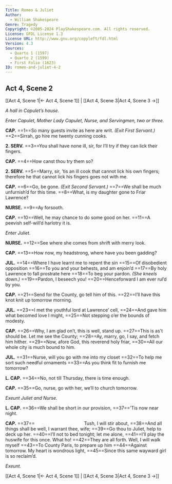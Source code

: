 ```yaml
---
Title: Romeo & Juliet
Author: 
  - William Shakespeare
Genre: Tragedy
Copyright: ©2005-2024 PlayShakespeare.com. All rights reserved.
License: GFDL License 1.3
License URL: http://www.gnu.org/copyleft/fdl.html
Version: 4.3
Sources:
  - Quarto 1 (1597)
  - Quarto 2 (1599)
  - First Folio (1623)
ID: romeo-and-juliet-4-2
---
```


## Act 4, Scene 2
[[Act 4, Scene 1|← Act 4, Scene 1]] | [[Act 4, Scene 3|Act 4, Scene 3 →]]

*A hall in Capulet’s house.*

*Enter Capulet, Mother Lady Capulet, Nurse, and Servingmen, two or three.*

**CAP.**
==1==So many guests invite as here are writ.
*(Exit First Servant.)*
==2==Sirrah, go hire me twenty cunning cooks.

**2. SERV.**
==3==You shall have none ill, sir, for I’ll try if they can lick their fingers.

**CAP.**
==4==How canst thou try them so?

**2. SERV.**
==5==Marry, sir, ’tis an ill cook that cannot lick his own fingers; therefore he that cannot lick his fingers goes not with me.

**CAP.**
==6==Go, be gone.
*(Exit Second Servant.)*
==7==We shall be much unfurnish’d for this time.
==8==What, is my daughter gone to Friar Lawrence?

**NURSE.**
==9==Ay forsooth.

**CAP.**
==10==Well, he may chance to do some good on her.
==11==A peevish self-will’d harlotry it is.

*Enter Juliet.*

**NURSE.**
==12==See where she comes from shrift with merry look.

**CAP.**
==13==How now, my headstrong, where have you been gadding?

**JUL.**
==14==Where I have learnt me to repent the sin
==15==Of disobedient opposition
==16==To you and your behests, and am enjoin’d
==17==By holy Lawrence to fall prostrate here
==18==To beg your pardon.
*(She kneels down.)*
==19==Pardon, I beseech you!
==20==Henceforward I am ever rul’d by you.

**CAP.**
==21==Send for the County, go tell him of this.
==22==I’ll have this knot knit up tomorrow morning.

**JUL.**
==23==I met the youthful lord at Lawrence’ cell,
==24==And gave him what becomed love I might,
==25==Not stepping o’er the bounds of modesty.

**CAP.**
==26==Why, I am glad on’t, this is well, stand up.
==27==This is as’t should be. Let me see the County;
==28==Ay, marry, go, I say, and fetch him hither.
==29==Now, afore God, this reverend holy friar,
==30==All our whole city is much bound to him.

**JUL.**
==31==Nurse, will you go with me into my closet
==32==To help me sort such needful ornaments
==33==As you think fit to furnish me tomorrow?

**L. CAP.**
==34==No, not till Thursday, there is time enough.

**CAP.**
==35==Go, nurse, go with her, we’ll to church tomorrow.

*Exeunt Juliet and Nurse.*

**L. CAP.**
==36==We shall be short in our provision,
==37==’Tis now near night.

**CAP.**
==37==           Tush, I will stir about,
==38==And all things shall be well, I warrant thee, wife;
==39==Go thou to Juliet, help to deck up her.
==40==I’ll not to bed tonight; let me alone,
==41==I’ll play the huswife for this once. What ho!
==42==They are all forth. Well, I will walk myself
==43==To County Paris, to prepare up him
==44==Against tomorrow. My heart is wondrous light,
==45==Since this same wayward girl is so reclaim’d.

*Exeunt.*

[[Act 4, Scene 1|← Act 4, Scene 1]] | [[Act 4, Scene 3|Act 4, Scene 3 →]]